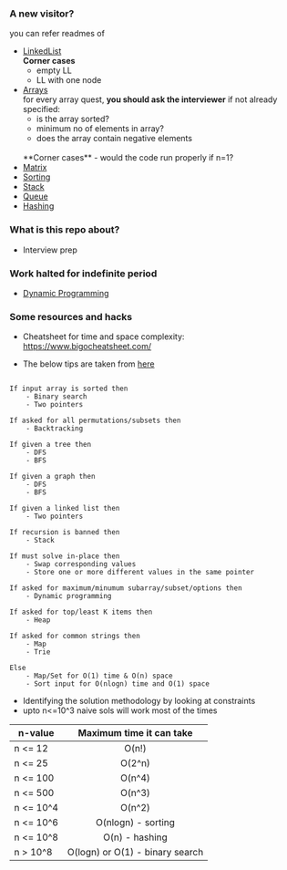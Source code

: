 ### A new visitor?
you can refer readmes of
- [LinkedList](LinkedList/)
    <br>
    **Corner cases**
    - empty LL
    - LL with one node 
- [Arrays](Arrays/)
    <br>
    for every array quest, **you should ask the interviewer** if not already specified:
    - is the array sorted?
    - minimum no of elements in array?
    - does the array contain negative elements
    <br>
    **Corner cases**
    - would the code run properly if n=1?
- [Matrix](Matrix/)
- [Sorting](Sorting/)
- [Stack](Stack/)
- [Queue](Queue/)
- [Hashing](Hashing/)

### What is this repo about?
- Interview prep 

### Work halted for indefinite period
- [Dynamic Programming](DynamicProgramming/)


### Some resources and hacks 

- Cheatsheet for time and space complexity:
https://www.bigocheatsheet.com/


- The below tips are taken from [here](https://github.com/SeanPrashad/leetcode-patterns)

``` 

If input array is sorted then
    - Binary search
    - Two pointers

If asked for all permutations/subsets then
    - Backtracking

If given a tree then
    - DFS
    - BFS

If given a graph then
    - DFS
    - BFS

If given a linked list then
    - Two pointers

If recursion is banned then
    - Stack

If must solve in-place then
    - Swap corresponding values
    - Store one or more different values in the same pointer

If asked for maximum/minumum subarray/subset/options then
    - Dynamic programming

If asked for top/least K items then
    - Heap

If asked for common strings then
    - Map
    - Trie

Else
    - Map/Set for O(1) time & O(n) space
    - Sort input for O(nlogn) time and O(1) space

```

- Identifying the solution methodology by looking at constraints 
- upto n<=10^3 naive sols will work most of the times

n-value | Maximum time it can take |
------- | :----------------: |
n <= 12 | O(n!)
n <= 25 | O(2^n)
n <= 100 | O(n^4)
n <= 500 | O(n^3)
n <= 10^4 | O(n^2)
n <= 10^6 | O(nlogn) - sorting 
n <= 10^8 | O(n) - hashing
n > 10^8 | O(logn) or O(1) - binary search


